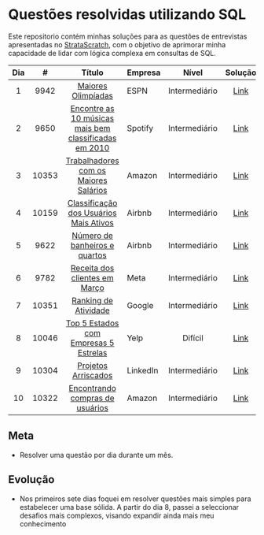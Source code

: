 # Questões resolvidas utilizando SQL

Este repositorio contém minhas soluções para as questões de entrevistas apresentadas no [StrataScratch](https://www.stratascratch.com), com o objetivo de aprimorar minha capacidade de lidar com lógica complexa em consultas de SQL.

| Dia |  #  | Título | Empresa| Nível | Solução |
|:---:|:---:|:------:|:-------|:-----:|:-------:|
|1|9942|[Maiores Olimpíadas](https://platform.stratascratch.com/coding/9942-largest-olympics?code_type=1)|ESPN|Intermediário|[Link](/sql/9942.sql)|
|2|9650|[Encontre as 10 músicas mais bem classificadas em 2010](https://platform.stratascratch.com/coding/9650-find-the-top-10-ranked-songs-in-2010?code_type=1)|Spotify|Intermediário|[Link](/sql/9650.sql)|
|3|10353|[Trabalhadores com os Maiores Salários](https://platform.stratascratch.com/coding/10353-workers-with-the-highest-salaries?code_type=1)|Amazon|Intermediário|[Link](/sql/10353.sql)|
|4|10159|[Classificação dos Usuários Mais Ativos](https://platform.stratascratch.com/coding/10159-ranking-most-active-guests?code_type=1)|Airbnb|Intermediário|[Link](/sql/10159.sql)
|5|9622|[Número de banheiros e quartos](https://platform.stratascratch.com/coding/9622-number-of-bathrooms-and-bedrooms?code_type=1)|Airbnb|Intermediário|[Link](/sql/9622.sql)
|6|9782|[Receita dos clientes em Março](https://platform.stratascratch.com/coding/9782-customer-revenue-in-march?code_type=1)|Meta|Intermediário|[Link](/sql/9782.sql)
|7|10351|[Ranking de Atividade](https://platform.stratascratch.com/coding/10351-activity-rank?code_type=1)|Google|Intermediário|[Link](/sql/10351.sql)
|8|10046|[Top 5 Estados com Empresas 5 Estrelas](https://platform.stratascratch.com/coding/10046-top-5-states-with-5-star-businesses?code_type=1)|Yelp|Difícil|[Link](/sql/10046.sql)
|9|10304|[Projetos Arriscados](https://platform.stratascratch.com/coding/10304-risky-projects?code_type=1)|LinkedIn|Intermediário|[Link](/sql/10304.sql)|
|10|10322|[Encontrando compras de usuários](https://platform.stratascratch.com/coding/10322-finding-user-purchases?code_type=1)|Amazon|Intermediário|[Link](/sql/10322.sql)
## Meta
- Resolver uma questão por dia durante um mês.
## Evolução
- Nos primeiros sete dias foquei em resolver questões mais simples para estabelecer uma base sólida. A partir do dia 8, passei a seleccionar desafios mais complexos, visando expandir ainda mais meu conhecimento
